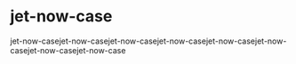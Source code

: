 # jet-now-case
jet-now-casejet-now-casejet-now-casejet-now-casejet-now-casejet-now-casejet-now-casejet-now-case
